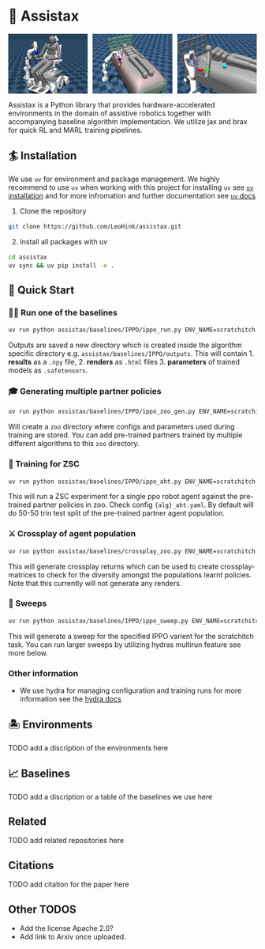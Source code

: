 # 🦾 Assistax 

<div style="display: flex; justify-content: space-between;">
  <img src="docs/imgs/scratch.jpeg" alt="Scratching" style="width: 32%;">
  <img src="docs/imgs/bedbath.jpeg" alt="Scratching" style="width: 32%;">
  <img src="docs/imgs/armassist.jpeg" alt="Bedbathing" style="width: 32%;">
</div>

Assistax is a Python library that provides hardware-accelerated environments in the domain of
assistive robotics together with accompanying baseline algorithm implementation. We utilize jax and brax for quick RL and MARL training pipelines. 

## 🏄 Installation 

We use `uv` for environment and package management. We highly recommend to use `uv` when working with this project for installing `uv` see [`uv` installation](docs.astral.sh/uv/getting-started/installation/) and for more infromation and further documentation see [`uv` docs](https://docs.astral.sh/uv/)

1. Clone the repository 
```bash 
git clone https://github.com/LeoHink/assistax.git
```

2. Install all packages with uv 

```bash
cd assistax
uv sync && uv pip install -e .
```

## 🚀 Quick Start

### 🏋️‍♀️ Run one of the baselines 

```bash
uv run python assistax/baselines/IPPO/ippo_run.py ENV_NAME=scratchitch
```

Outputs are saved a new directory which is created inside the algorithm specific directory e.g. `assistax/baselines/IPPO/outputs`. This will contain 1. **results** as a `.npy` file, 2. **renders** as `.html` files 3. **parameters** of trained models as `.safetensors`. 

### 🎓 Generating multiple partner policies 

```bash
uv run python assistax/baselines/IPPO/ippo_zoo_gen.py ENV_NAME=scratchitch
```

Will create a `zoo` directory where configs and parameters used during training are stored. You can add pre-trained partners trained by multiple different algorithms to this `zoo` directory. 

### 👯 Training for ZSC


```bash
uv run python assistax/baselines/IPPO/ippo_aht.py ENV_NAME=scratchitch
```

This will run a ZSC experiment for a single ppo robot agent against the pre-trained partner policies in zoo. Check config `{alg}_aht.yaml`. By default will do 50-50 trin test split of the pre-trained partner agent population. 

### ⚔️ Crossplay of agent population 

```bash
uv run python assistax/baselines/crossplay_zoo.py ENV_NAME=scratchitch
```

This will generate crossplay returns which can be used to create crossplay-matrices to check for the diversity amongst the populations learnt policies. Note that this currently will not generate any renders. 

### 🧹 Sweeps

```bash
uv run python assistax/baselines/IPPO/ippo_sweep.py ENV_NAME=scratchitch
```

This will generate a sweep for the specified IPPO varient for the scratchitch task. You can run larger sweeps by utilizing hydras multirun feature see more below. 

### Other information 

- We use hydra for managing configuration and training runs for more information see the [hydra docs](https://hydra.cc/docs/intro/)

## 🏝️ Environments 

TODO add a discription of the environments here

## 📈 Baselines 

TODO add a discription or a table of the baselines we use here 

## Related 

TODO add related repositories here 

## Citations 

TODO add citation for the paper here 

## Other TODOS 

- Add the license Apache 2.0?
- Add link to Arxiv once uploaded. 


